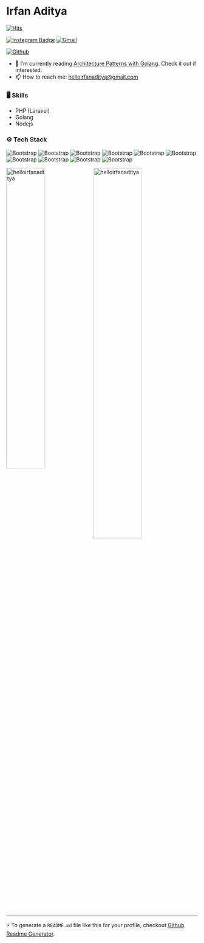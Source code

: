 # Irfan Aditya

[![Hits](https://hits.seeyoufarm.com/api/count/incr/badge.svg?url=https%3A%2F%2Fgithub.com%2Fhelloirfanaditya%2Fhelloirfanaditya&count_bg=%2379C83D&title_bg=%23555555&icon=&icon_color=%23E7E7E7&title=Profile+Views&edge_flat=false)](https://hits.seeyoufarm.com)


[![Instagram Badge](https://img.shields.io/badge/-Instagram-purple?logo=instagram&logoColor=white&link=https://instagram.com/helloirfanaditya/)](https://www.instagram.com/helloirfanaditya)
[![Gmail](https://img.shields.io/badge/-Gmail-c14438?style=flat&logo=Gmail&logoColor=white)](mailto:helloirfanaditya@gmail.com)

[![Github](https://img.shields.io/github/followers/helloirfanaditya?label=Follow&style=social)](https://github.com/helloirfanaditya)

- 🤔 I’m currently reading [Architecture Patterns with Golang](https://go.dev/doc/). Check it out if interested.
- 📫 How to reach me: helloirfanaditya@gmail.com


### 🖥 Skills

- PHP (Laravel)
- Golang
- Nodejs
### ⚙️ Tech Stack

![Bootstrap](https://img.shields.io/badge/-PHP-05122A?style=flat-square&logo=PHP&color=353535) ![Bootstrap](https://img.shields.io/badge/-Python-05122A?style=flat-square&logo=Python&color=353535) ![Bootstrap](https://img.shields.io/badge/-Javascript-05122A?style=flat-square&logo=Javascript&color=353535) ![Bootstrap](https://img.shields.io/badge/-Laravel-05122A?style=flat-square&logo=Laravel&color=353535) ![Bootstrap](https://img.shields.io/badge/-ExpressJS-05122A?style=flat-square&logo=ExpressJS&color=353535) ![Bootstrap](https://img.shields.io/badge/-NextJS-05122A?style=flat-square&logo=NextJS&color=353535) ![Bootstrap](https://img.shields.io/badge/-Go-05122A?style=flat-square&logo=Go&color=353535) ![Bootstrap](https://img.shields.io/badge/-PostgreSQL-05122A?style=flat-square&logo=PostgreSQL&color=353535) ![Bootstrap](https://img.shields.io/badge/-MySQL-05122A?style=flat-square&logo=MySQL&color=353535) ![Bootstrap](https://img.shields.io/badge/-TailwindCSS-05122A?style=flat-square&logo=TailwindCSS&color=353535)

<div>
  <img width="45%" align="left" src="https://github-readme-stats.vercel.app/api/top-langs?username=helloirfanaditya&show_icons=true&locale=en&layout=compact" alt="helloirfanaditya" />
  <img width="50%"  src="https://github-readme-streak-stats.herokuapp.com/?user=helloirfanaditya&" alt="helloirfanaditya" />
</div>


---
:zap: To generate a `README.md` file like this for your profile, checkout [Github Readme Generator](https://hejazizo-github-profile-readme-srcstreamlit-app-i6skm7.streamlit.app/).
